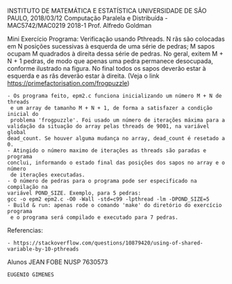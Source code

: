 INSTITUTO DE MATEMÁTICA E ESTATÍSTICA UNIVERSIDADE DE SÃO PAULO, 2018/03/12
Computação Paralela e Distribuída - MAC5742/MAC0219 2018-1 Prof. Alfredo Goldman 

Mini Exercício Programa: Verificação usando Pthreads. N rãs são colocadas em N posições sucessivas à esquerda de uma série de pedras; M sapos ocupam M quadrados à direita dessa série de pedras. No geral, exitem M + N + 1 pedras, de modo que apenas uma pedra permanece desocupada, conforme ilustrado na figura. No final todos os sapos deverão estar à esquerda e as rãs deverão estar à direita. (Veja o link https://primefactorisation.com/frogpuzzle)

	- Os programa feito, epm2.c funciona inicializando um número M + N de threads
	 e um array de tamanho M + N + 1, de forma a satisfazer a condição inicial do
	 problema 'frogpuzzle'. Foi usado um número de iterações máxima para a 
	validação da situação do array pelas threads de 9001, na variável global
	dead_count. Se houver alguma mudança no array, dead_count é resetado a 0.
	- Atingido o número maximo de iterações as threads são paradas e programa 
	conclui, informando o estado final das posições dos sapos no array e o número
	 de iterações executadas.
	- O número de pedras para o programa pode ser especificado na compilação na
	variável POND_SIZE. Exemplo, para 5 pedras:
	gcc -o epm2 epm2.c -O0 -Wall -std=c99 -lpthread -lm -DPOND_SIZE=5
	- Build & run: apenas rode o comando 'make' do diretório do exercício programa
	 e o programa será compilado e executado para 7 pedras.

Referencias:

	- https://stackoverflow.com/questions/10879420/using-of-shared-variable-by-10-pthreads

Alunos 	JEAN FOBE
	NUSP 7630573
	
	EUGENIO GIMENES
